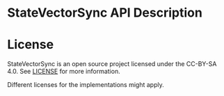 # StateVectorSync API Description

# License
StateVectorSync is an open source project licensed under the CC-BY-SA 4.0. See [LICENSE](./LICENSE) for more information.

Different licenses for the implementations might apply.
